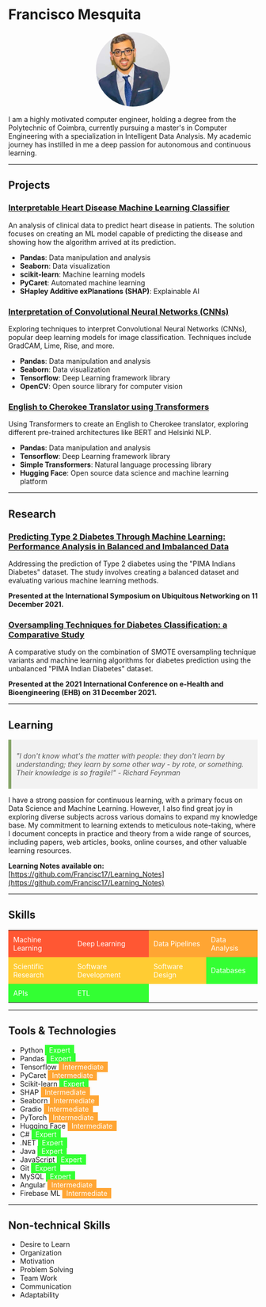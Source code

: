 # Francisco Mesquita

<div align="center">
    <img src="assets/ProfilePic.jpg" alt="Image" width="150px" height="auto" style="border-radius: 50%;">
</div>

I am a highly motivated computer engineer, holding a degree from the Polytechnic of Coimbra, currently pursuing a master's in Computer Engineering with a specialization in Intelligent Data Analysis. My academic journey has instilled in me a deep passion for autonomous and continuous learning.

---

## Projects

### [Interpretable Heart Disease Machine Learning Classifier](https://github.com/Francisc17/Hearth-Disease-Interpretability-Research)

An analysis of clinical data to predict heart disease in patients. The solution focuses on creating an ML model capable of predicting the disease and showing how the algorithm arrived at its prediction.

- **Pandas**: Data manipulation and analysis
- **Seaborn**: Data visualization
- **scikit-learn**: Machine learning models
- **PyCaret**: Automated machine learning
- **SHapley Additive exPlanations (SHAP)**: Explainable AI

### [Interpretation of Convolutional Neural Networks (CNNs)](https://github.com/Francisc17/CNN-Interpretation)

Exploring techniques to interpret Convolutional Neural Networks (CNNs), popular deep learning models for image classification. Techniques include GradCAM, Lime, Rise, and more.

- **Pandas**: Data manipulation and analysis
- **Seaborn**: Data visualization
- **Tensorflow**: Deep Learning framework library
- **OpenCV**: Open source library for computer vision

### [English to Cherokee Translator using Transformers](https://github.com/Francisc17/Translator-English-to-Cherokee)

Using Transformers to create an English to Cherokee translator, exploring different pre-trained architectures like BERT and Helsinki NLP.

- **Pandas**: Data manipulation and analysis
- **Tensorflow**: Deep Learning framework library
- **Simple Transformers**: Natural language processing library
- **Hugging Face**: Open source data science and machine learning platform

---

## Research

### [Predicting Type 2 Diabetes Through Machine Learning: Performance Analysis in Balanced and Imbalanced Data](https://link.springer.com/chapter/10.1007/978-3-030-86356-2_22)

Addressing the prediction of Type 2 diabetes using the "PIMA Indians Diabetes" dataset. The study involves creating a balanced dataset and evaluating various machine learning methods.

**Presented at the International Symposium on Ubiquitous Networking on 11 December 2021.**

### [Oversampling Techniques for Diabetes Classification: a Comparative Study](https://ieeexplore.ieee.org/abstract/document/9657542)

A comparative study on the combination of SMOTE oversampling technique variants and machine learning algorithms for diabetes prediction using the unbalanced "PIMA Indian Diabetes" dataset.

**Presented at the 2021 International Conference on e-Health and Bioengineering (EHB) on 31 December 2021.**

---

## Learning

<div style="background-color: #f2f2f2; padding: 10px; border-left: 6px solid #87a66a;">
    <p style="font-style: italic; color: #555;">
        "I don't know what's the matter with people: they don't learn by understanding; they learn by some other way - by rote, or something. Their knowledge is so fragile!" - Richard Feynman
    </p>
</div>

I have a strong passion for continuous learning, with a primary focus on Data Science and Machine Learning. However, I also find great joy in exploring diverse subjects across various domains to expand my knowledge base. My commitment to learning extends to meticulous note-taking, where I document concepts in practice and theory from a wide range of sources, including papers, web articles, books, online courses, and other valuable learning resources. <br>

**Learning Notes available on:** [https://github.com/Francisc17/Learning_Notes](https://github.com/Francisc17/Learning_Notes)

---

## Skills

<table>
  <tr>
    <td style="background-color: #ff5733; color: white; padding: 10px;">Machine Learning</td>
    <td style="background-color: #ff5733; color: white; padding: 10px;">Deep Learning</td>
    <td style="background-color: #ffa533; color: white; padding: 10px;">Data Pipelines</td>
    <td style="background-color: #ffa533; color: white; padding: 10px;">Data Analysis</td>
  </tr>
  <tr>
    <td style="background-color: #ffcc33; color: white; padding: 10px;">Scientific Research</td>
    <td style="background-color: #ffcc33; color: white; padding: 10px;">Software Development</td>
    <td style="background-color: #ffcc33; color: white; padding: 10px;">Software Design</td>
    <td style="background-color: #33ff33; color: white; padding: 10px;">Databases</td>
  </tr>
  <tr>
    <td style="background-color: #33ff33; color: white; padding: 10px;">APIs</td>
    <td style="background-color: #33ff33; color: white; padding: 10px;">ETL</td>
    <td></td>
    <td></td>
  </tr>
</table>

---

## Tools & Technologies

- Python <span style="background-color: #33ff33; padding: 2px 8px; color: white;">Expert</span>
- Pandas <span style="background-color: #33ff33; padding: 2px 8px; color: white;">Expert</span>
- Tensorflow <span style="background-color: #ffa533; padding: 2px 8px; color: white;">Intermediate</span>
- PyCaret <span style="background-color: #ffa533; padding: 2px 8px; color: white;">Intermediate</span>
- Scikit-learn <span style="background-color: #33ff33; padding: 2px 8px; color: white;">Expert</span>
- SHAP <span style="background-color: #ffa533; padding: 2px 8px; color: white;">Intermediate</span>
- Seaborn <span style="background-color: #ffa533; padding: 2px 8px; color: white;">Intermediate</span>
- Gradio <span style="background-color: #ffa533; padding: 2px 8px; color: white;">Intermediate</span>
- PyTorch <span style="background-color: #ffa533; padding: 2px 8px; color: white;">Intermediate</span>
- Hugging Face <span style="background-color: #ffa533; padding: 2px 8px; color: white;">Intermediate</span>
- C# <span style="background-color: #33ff33; padding: 2px 8px; color: white;">Expert</span>
- .NET <span style="background-color: #33ff33; padding: 2px 8px; color: white;">Expert</span>
- Java <span style="background-color: #33ff33; padding: 2px 8px; color: white;">Expert</span>
- JavaScript <span style="background-color: #33ff33; padding: 2px 8px; color: white;">Expert</span>
- Git <span style="background-color: #33ff33; padding: 2px 8px; color: white;">Expert</span>
- MySQL <span style="background-color: #33ff33; padding: 2px 8px; color: white;">Expert</span>
- Angular <span style="background-color: #ffa533; padding: 2px 8px; color: white;">Intermediate</span>
- Firebase ML <span style="background-color: #ffa533; padding: 2px 8px; color: white;">Intermediate</span>

---

## Non-technical Skills

- Desire to Learn
- Organization
- Motivation
- Problem Solving
- Team Work
- Communication
- Adaptability
